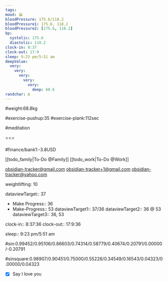 ```yaml
---
tags:
mood: 😀
bloodPressure: 175.6/118.2
bloodPressure1: 175.6, 118.2
bloodPressure2: [175.6, 118.2]
bp:
  systolic: 175.6
  diastolic: 118.2
clock-in: 8:37
clock-out: 17:9
sleep: 9:23 pm/5:51 am
deepValue:
  very:
    very:
      very:
        very:
          very:
            deep: 68.6
randchar: A
---
```


#weight:68.8kg

#exercise-pushup:35
#exercise-plank:112sec

#meditation

⭐⭐⭐

#finance/bank1:-3.8USD

[[todo_family|To-Do @Family]]
[[todo_work|To-Do @Work]]

obsidian-tracker@gmail.com
obsidian-tracker+1@gmail.com
obsidian-tracker@yahoo.com

weightlifting: 10

dataviewTarget:: 37

- Make Progress:: 36
- Make-Progress:: 53
  dataviewTarget1:: 37/36
  dataviewTarget2:: 36 @ 53
  dataviewTarget3:: 36, 53

clock-in:: 8:37:36
clock-out:: 17:9:36

sleep:: 9:23 pm/5:51 am

#sin:0.99452/0.95106/0.86603/0.74314/0.58779/0.40674/0.20791/0.00000/-0.20791

#sinsquare:0.98907/0.90451/0.75000/0.55226/0.34549/0.16543/0.04323/0.00000/0.04323

- [x] Say I love you
